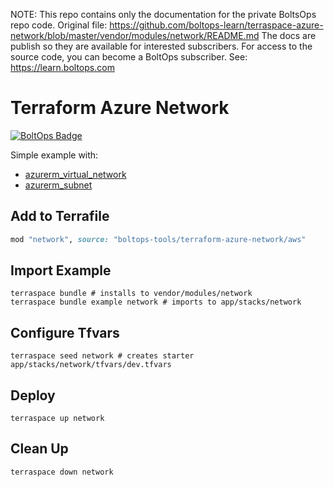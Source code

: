 <!-- note marker start -->
NOTE: This repo contains only the documentation for the private BoltsOps repo code.
Original file: https://github.com/boltops-learn/terraspace-azure-network/blob/master/vendor/modules/network/README.md
The docs are publish so they are available for interested subscribers.
For access to the source code, you can become a BoltOps subscriber.
See: https://learn.boltops.com

<!-- note marker end -->

# Terraform Azure Network

[![BoltOps Badge](https://img.boltops.com/boltops/badges/boltops-badge.png)](https://www.boltops.com)

Simple example with:

* [azurerm_virtual_network](https://registry.terraform.io/providers/hashicorp/azurerm/latest/docs/resources/virtual_network)
* [azurerm_subnet](https://registry.terraform.io/providers/hashicorp/azurerm/latest/docs/resources/subnet)


## Add to Terrafile

```ruby
mod "network", source: "boltops-tools/terraform-azure-network/aws"
```

## Import Example

    terraspace bundle # installs to vendor/modules/network
    terraspace bundle example network # imports to app/stacks/network

## Configure Tfvars

    terraspace seed network # creates starter app/stacks/network/tfvars/dev.tfvars

## Deploy

    terraspace up network

## Clean Up

    terraspace down network

